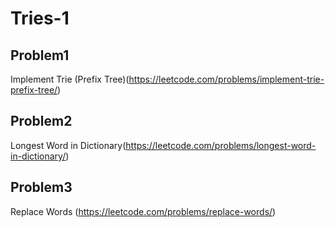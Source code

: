 # Tries-1

## Problem1

Implement Trie (Prefix Tree)(https://leetcode.com/problems/implement-trie-prefix-tree/)

## Problem2

Longest Word in Dictionary(https://leetcode.com/problems/longest-word-in-dictionary/)

## Problem3

Replace Words (https://leetcode.com/problems/replace-words/)
